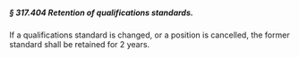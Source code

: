 ##### § 317.404 Retention of qualifications standards. #####

If a qualifications standard is changed, or a position is cancelled, the former standard shall be retained for 2 years.